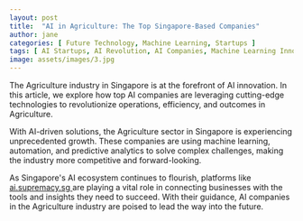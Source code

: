 ```yaml
---
layout: post
title:  "AI in Agriculture: The Top Singapore-Based Companies"
author: jane
categories: [ Future Technology, Machine Learning, Startups ]
tags: [ AI Startups, AI Revolution, AI Companies, Machine Learning Innovations, AI for Business ]
image: assets/images/3.jpg
---
```


The Agriculture industry in Singapore is at the forefront of AI innovation. In this article, we explore how top AI companies are leveraging cutting-edge technologies to revolutionize operations, efficiency, and outcomes in Agriculture.

With AI-driven solutions, the Agriculture sector in Singapore is experiencing unprecedented growth. These companies are using machine learning, automation, and predictive analytics to solve complex challenges, making the industry more competitive and forward-looking.

As Singapore's AI ecosystem continues to flourish, platforms like <a href="https://ai.supremacy.sg" target="_blank"> ai.supremacy.sg </a> are playing a vital role in connecting businesses with the tools and insights they need to succeed. With their guidance, AI companies in the Agriculture industry are poised to lead the way into the future.
